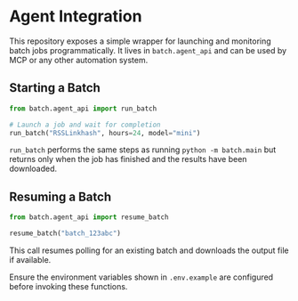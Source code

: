 # Agent Integration

This repository exposes a simple wrapper for launching and monitoring batch jobs
programmatically. It lives in `batch.agent_api` and can be used by MCP or any
other automation system.

## Starting a Batch

```python
from batch.agent_api import run_batch

# Launch a job and wait for completion
run_batch("RSSLinkhash", hours=24, model="mini")
```

`run_batch` performs the same steps as running `python -m batch.main` but
returns only when the job has finished and the results have been downloaded.

## Resuming a Batch

```python
from batch.agent_api import resume_batch

resume_batch("batch_123abc")
```

This call resumes polling for an existing batch and downloads the output file if
available.

Ensure the environment variables shown in `.env.example` are configured before
invoking these functions.
